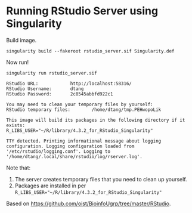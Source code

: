 # Running RStudio Server using Singularity

Build image.

```console
singularity build --fakeroot rstudio_server.sif Singularity.def
```

Now run!

```console
singularity run rstudio_server.sif
```
```
RStudio URL:            http://localhost:58316/
RStudio Username:       dtang
RStudio Password:       2c8545abbfd922c1

You may need to clean your temporary files by yourself:
RStudio temporary files:        /home/dtang/tmp.PEHwopoLik

This image will build its packages in the following directory if it exists:
R_LIBS_USER="~/R/library/4.3.2_for_RStudio_Singularity"

TTY detected. Printing informational message about logging configuration. Logging configuration loaded from '/etc/rstudio/logging.conf'. Logging to '/home/dtang/.local/share/rstudio/log/rserver.log'.
```

Note that:

1. The server creates temporary files that you need to clean up yourself.
2. Packages are installed in per `R_LIBS_USER="~/R/library/4.3.2_for_RStudio_Singularity"`

Based on <https://github.com/oist/BioinfoUgrp/tree/master/RStudio>.
